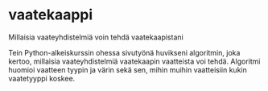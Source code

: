 # vaatekaappi
Millaisia vaateyhdistelmiä voin tehdä vaatekaapistani

Tein Python-alkeiskurssin ohessa sivutyönä huvikseni algoritmin, joka kertoo, millaisia vaateyhdistelmiä vaatekaapin vaatteista voi tehdä. Algoritmi huomioi vaatteen tyypin ja värin sekä sen, mihin muihin vaatteisiin kukin vaatetyyppi koskee.
